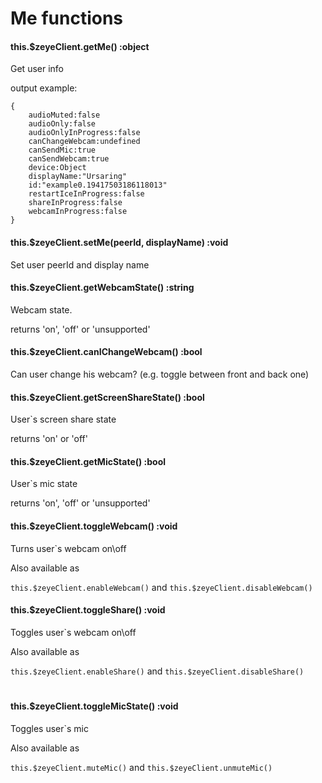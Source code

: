 # Me functions
#### this.$zeyeClient.getMe() :object
Get user info

output example: 
```
{
    audioMuted:false
    audioOnly:false
    audioOnlyInProgress:false
    canChangeWebcam:undefined
    canSendMic:true
    canSendWebcam:true
    device:Object
    displayName:"Ursaring"
    id:"example0.19417503186118013"
    restartIceInProgress:false
    shareInProgress:false
    webcamInProgress:false
}
```

#### this.$zeyeClient.setMe(peerId, displayName) :void
Set user peerId and display name


#### this.$zeyeClient.getWebcamState() :string
Webcam state. 

returns 'on', 'off' or 'unsupported'


#### this.$zeyeClient.canIChangeWebcam() :bool
Can user change his webcam? (e.g. toggle between front and back one)


#### this.$zeyeClient.getScreenShareState() :bool
User`s screen share state

returns 'on' or 'off'


#### this.$zeyeClient.getMicState() :bool
User`s mic state

returns 'on', 'off' or 'unsupported'


#### this.$zeyeClient.toggleWebcam() :void
Turns user`s webcam on\off

Also available as 

`this.$zeyeClient.enableWebcam()` and 
`this.$zeyeClient.disableWebcam()`


#### this.$zeyeClient.toggleShare() :void
Toggles user`s webcam on\off

Also available as 

`this.$zeyeClient.enableShare()` and 
`this.$zeyeClient.disableShare()`

#
#### this.$zeyeClient.toggleMicState() :void
Toggles user`s mic

Also available as 

`this.$zeyeClient.muteMic()` and 
`this.$zeyeClient.unmuteMic()`

